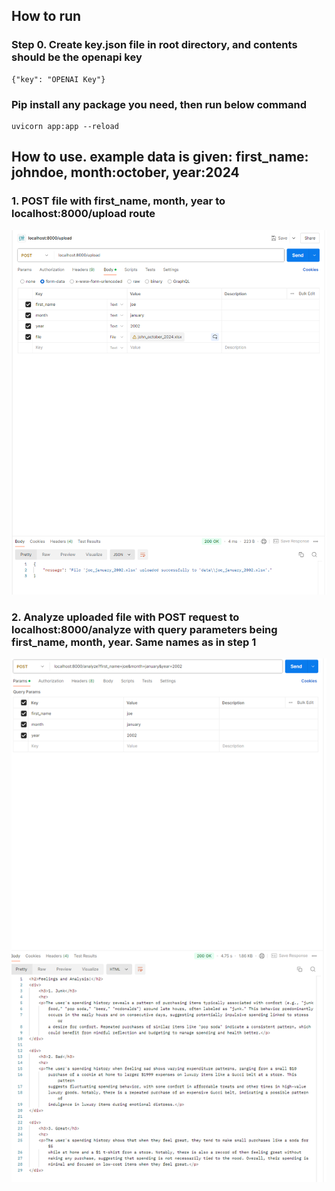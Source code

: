 ## How to run

### Step 0. Create key.json file in root directory, and contents should be the openapi key
```
{"key": "OPENAI Key"}
```

### Pip install any package you need, then run below command
```
uvicorn app:app --reload
```


## How to use. example data is given: first_name: johndoe, month:october, year:2024

### 1. POST file with first_name, month, year to localhost:8000/upload route
![alt text](image.png)

### 2. Analyze uploaded file with POST request to localhost:8000/analyze with query parameters being first_name, month, year. Same names as in step 1
![alt text](image-1.png)